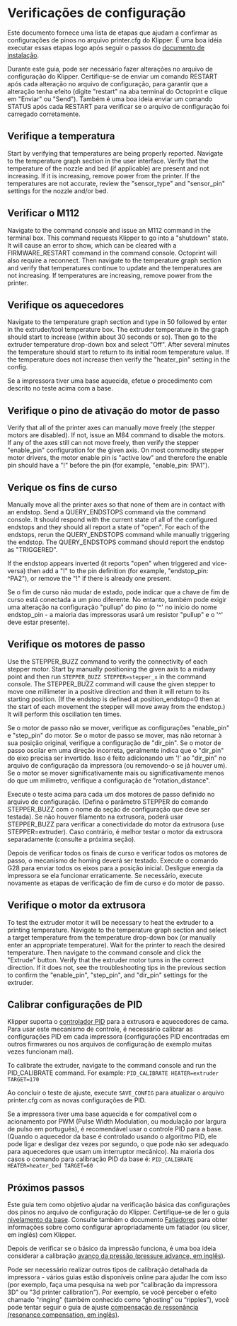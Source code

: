 # Verificações de configuração

Este documento fornece uma lista de etapas que ajudam a confirmar as configurações de pinos no arquivo printer.cfg do Klipper. É uma boa idéia executar essas etapas logo após seguir o passos do [documento de instalação](Installation.md).

Durante este guia, pode ser necessário fazer alterações no arquivo de configuração do Klipper. Certifique-se de enviar um comando RESTART após cada alteração no arquivo de configuração, para garantir que a alteração tenha efeito (digite "restart" na aba terminal do Octoprint e clique em "Enviar" ou "Send"). Também é uma boa ideia enviar um comando STATUS após cada RESTART para verificar se o arquivo de configuração foi carregado corretamente.

## Verifique a temperatura

Start by verifying that temperatures are being properly reported. Navigate to the temperature graph section in the user interface. Verify that the temperature of the nozzle and bed (if applicable) are present and not increasing. If it is increasing, remove power from the printer. If the temperatures are not accurate, review the "sensor_type" and "sensor_pin" settings for the nozzle and/or bed.

## Verificar o M112

Navigate to the command console and issue an M112 command in the terminal box. This command requests Klipper to go into a "shutdown" state. It will cause an error to show, which can be cleared with a FIRMWARE_RESTART command in the command console. Octoprint will also require a reconnect. Then navigate to the temperature graph section and verify that temperatures continue to update and the temperatures are not increasing. If temperatures are increasing, remove power from the printer.

## Verifique os aquecedores

Navigate to the temperature graph section and type in 50 followed by enter in the extruder/tool temperature box. The extruder temperature in the graph should start to increase (within about 30 seconds or so). Then go to the extruder temperature drop-down box and select "Off". After several minutes the temperature should start to return to its initial room temperature value. If the temperature does not increase then verify the "heater_pin" setting in the config.

Se a impressora tiver uma base aquecida, efetue o procedimento com descrito no teste acima com a base.

## Verifique o pino de ativação do motor de passo

Verify that all of the printer axes can manually move freely (the stepper motors are disabled). If not, issue an M84 command to disable the motors. If any of the axes still can not move freely, then verify the stepper "enable_pin" configuration for the given axis. On most commodity stepper motor drivers, the motor enable pin is "active low" and therefore the enable pin should have a "!" before the pin (for example, "enable_pin: !PA1").

## Verique os fins de curso

Manually move all the printer axes so that none of them are in contact with an endstop. Send a QUERY_ENDSTOPS command via the command console. It should respond with the current state of all of the configured endstops and they should all report a state of "open". For each of the endstops, rerun the QUERY_ENDSTOPS command while manually triggering the endstop. The QUERY_ENDSTOPS command should report the endstop as "TRIGGERED".

If the endstop appears inverted (it reports "open" when triggered and vice-versa) then add a "!" to the pin definition (for example, "endstop_pin: ^PA2"), or remove the "!" if there is already one present.

Se o fim de curso não mudar de estado, pode indicar que a chave de fim de curso está conectada a um pino diferente. No entanto, também pode exigir uma alteração na configuração "pullup" do pino (o '^' no início do nome endstop_pin - a maioria das impressoras usará um resistor "pullup" e o '^' deve estar presente).

## Verifique os motores de passo

Use the STEPPER_BUZZ command to verify the connectivity of each stepper motor. Start by manually positioning the given axis to a midway point and then run `STEPPER_BUZZ STEPPER=stepper_x` in the command console. The STEPPER_BUZZ command will cause the given stepper to move one millimeter in a positive direction and then it will return to its starting position. (If the endstop is defined at position_endstop=0 then at the start of each movement the stepper will move away from the endstop.) It will perform this oscillation ten times.

Se o motor de passo não se mover, verifique as configurações "enable_pin" e "step_pin" do motor. Se o motor de passo se mover, mas não retornar à sua posição original, verifique a configuração de "dir_pin". Se o motor de passo oscilar em uma direção incorreta, geralmente indica que o "dir_pin" do eixo precisa ser invertido. Isso é feito adicionando um '!' ao "dir_pin" no arquivo de configuração da impressora (ou removendo-o se já houver um). Se o motor se mover significativamente mais ou significativamente menos do que um milímetro, verifique a configuração de "rotation_distance".

Execute o teste acima para cada um dos motores de passo definido no arquivo de configuração. (Defina o parâmetro STEPPER do comando STEPPER_BUZZ com o nome da seção de configuração que deve ser testada). Se não houver filamento na extrusora, poderá usar STEPPER_BUZZ para verificar a conectividade do motor da extrusora (use STEPPER=extruder). Caso contrário, é melhor testar o motor da extrusora separadamente (consulte a próxima seção).

Depois de verificar todos os finais de curso e verificar todos os motores de passo, o mecanismo de homing deverá ser testado. Execute o comando G28 para enviar todos os eixos para a posição inicial. Desligue energia da impressora se ela funcionar erraticamente. Se necessário, execute novamente as etapas de verificação de fim de curso e do motor de passo.

## Verifique o motor da extrusora

To test the extruder motor it will be necessary to heat the extruder to a printing temperature. Navigate to the temperature graph section and select a target temperature from the temperature drop-down box (or manually enter an appropriate temperature). Wait for the printer to reach the desired temperature. Then navigate to the command console and click the "Extrude" button. Verify that the extruder motor turns in the correct direction. If it does not, see the troubleshooting tips in the previous section to confirm the "enable_pin", "step_pin", and "dir_pin" settings for the extruder.

## Calibrar configurações de PID

Klipper suporta o [controlador PID](https://pt.wikipedia.org/wiki/Controlador_proporcional_integral_derivativo) para a extrusora e aquecedores de cama. Para usar este mecanismo de controle, é necessário calibrar as configurações PID em cada impressora (configurações PID encontradas em outros firmwares ou nos arquivos de configuração de exemplo muitas vezes funcionam mal).

To calibrate the extruder, navigate to the command console and run the PID_CALIBRATE command. For example: `PID_CALIBRATE HEATER=extruder TARGET=170`

Ao concluir o teste de ajuste, execute `SAVE_CONFIG` para atualizar o arquivo printer.cfg com as novas configurações de PID.

Se a impressora tiver uma base aquecida e for compatível com o acionamento por PWM (Pulse Width Modulation, ou modulação por largura de pulso em português), é recomendável usar o controle PID para a base. (Quando o aquecedor da base é controlado usando o algoritmo PID, ele pode ligar e desligar dez vezes por segundo, o que pode não ser adequado para aquecedores que usam um interruptor mecânico). Na maioria dos casos o comando para calibração PID da base é: `PID_CALIBRATE HEATER=heater_bed TARGET=60`

## Próximos passos

Este guia tem como objetivo ajudar na verificação básica das configurações dos pinos no arquivo de configuração do Klipper. Certifique-se de ler o guia [nivelamento da base](Bed_Level.md). Consulte também o documento [Fatiadores](Slicers.md) para obter informações sobre como configurar apropriadamente um fatiador (ou slicer, em inglês) com Klipper.

Depois de verificar se o básico da impressão funciona, é uma boa ideia considerar a calibração [avanço da pressão (pressure advance, em inglês)](Pressure_Advance.md).

Pode ser necessário realizar outros tipos de calibração detalhada da impressora - vários guias estão disponíveis online para ajudar lhe com isso (por exemplo, faça uma pesquisa na web por "calibração da impressora 3D" ou "3d printer calibration"). Por exemplo, se você perceber o efeito chamado "ringing" (também conhecido como “ghosting” ou “ripples”), você pode tentar seguir o guia de ajuste [compensação de ressonância (resonance compensation, em inglês)](Resonance_Compensation.md).
